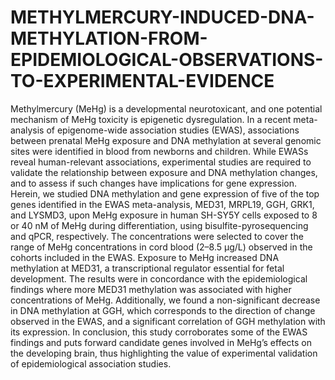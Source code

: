 # METHYLMERCURY-INDUCED-DNA-METHYLATION-FROM-EPIDEMIOLOGICAL-OBSERVATIONS-TO-EXPERIMENTAL-EVIDENCE
Methylmercury (MeHg) is a developmental neurotoxicant, and one potential mechanism of MeHg toxicity is epigenetic dysregulation. In a recent meta-analysis of epigenome-wide association studies (EWAS), associations between prenatal MeHg exposure and DNA methylation at several genomic sites were identified in blood from newborns and children. While EWASs reveal human-relevant associations, experimental studies are required to validate the relationship between exposure and DNA methylation changes, and to assess if such changes have implications for gene expression. Herein, we studied DNA methylation and gene expression of five of the top genes identified in the EWAS meta-analysis, MED31, MRPL19, GGH, GRK1, and LYSMD3, upon MeHg exposure in human SH-SY5Y cells exposed to 8 or 40 nM of MeHg during differentiation, using bisulfite-pyrosequencing and qPCR, respectively. The concentrations were selected to cover the range of MeHg concentrations in cord blood (2–8.5 µg/L) observed in the cohorts included in the EWAS. Exposure to MeHg increased DNA methylation at MED31, a transcriptional regulator essential for fetal development. The results were in concordance with the epidemiological findings where more MED31 methylation was associated with higher concentrations of MeHg. Additionally, we found a non-significant decrease in DNA methylation at GGH, which corresponds to the direction of change observed in the EWAS, and a significant correlation of GGH methylation with its expression. In conclusion, this study corroborates some of the EWAS findings and puts forward candidate genes involved in MeHg’s effects on the developing brain, thus highlighting the value of experimental validation of epidemiological association studies.
